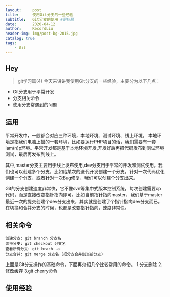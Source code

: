 ```yaml
---
layout:     post   				    
title:      使用Git分支的一些经验 				
subtitle:   Git分支的使用 #副标题
date:       2020-04-12 				
author:     RecordLiu 						
header-img: img/post-bg-2015.jpg 	
catalog: true 						
tags:								
    - Git
---
```


## Hey
>git学习篇(4)
今天来讲讲我使用Git分支的一些经验，主要分为以下几点：
* Git分支用于平常开发
* 分支相关命令
* 使用分支常遇到的问题
## 运用
平常开发中，一般都会对应三种环境，本地环境、测试环境、线上环境。
本地环境是指我们电脑上搭的一套环境，比如要运行PHP项目的话，我们需要有一套lam(n)p环境。平常开发都是基于本地环境开发,开发好后再把代码发布到测试环境测试，最后再发布到线上。

其中,master分支主要用于线上发布使用,dev分支用于平常的开发和测试使用。我们也可以创建多个分支，比如给某次的迭代开发创建一个分支，针对一次代码优化创建一个分支，或者针对一次Bug修复，我们可以创建个分支出来。

Git的分支创建速度非常快，它不像svn等集中式版本控制系统，每次创建需要cp代码，而是直接改变指针指向即可。比如当前指针指向master，我们基于master最近一次的提交创建个dev分支出来，其实就是创建了个指针指向dev分支而已。在切换和合并分支的时候，也都是改变指针指向，速度非常快。
## 相关命令
```
创建分支: git branch 分支名
切换分支: git checkout 分支名
查看所有分支: git brach -a
分支合并: git merge 分支名 (把分支合并到当前分支)
```
上面是Git分支操作的基础命令，下面再介绍几个比较常用的命令。
1.分支删除
2.修改缓存
3.git cherry命令

## 使用经验

